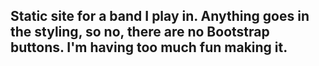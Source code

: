 ## Static site for a band I play in. Anything goes in the styling, so no, there are no Bootstrap buttons. I'm having too much fun making it.